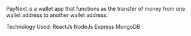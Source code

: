 PayNext is a wallet app that functions as the transfer of money from one wallet address to another wallet address. 

Technology Used: 
ReactJs
NodeJs
Express
MongoDB


